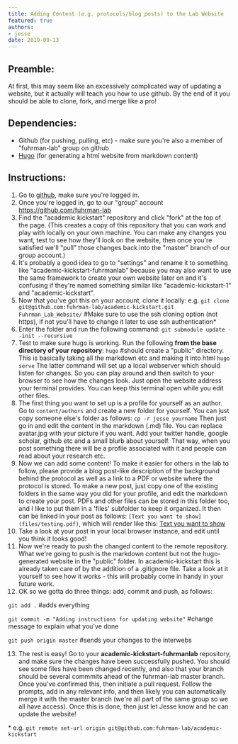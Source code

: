 ```yaml
---
title: Adding Content (e.g. protocols/blog posts) to the Lab Website 
featured: true
authors:
- jesse
date: 2019-09-13
---
```


## Preamble:

At first, this may seem like an excessively complicated way of updating a website, but it actually will teach you how to use github. By the end of it you should be able to clone, fork, and merge like a pro!

## Dependencies:

* Github (for pushing, pulling, etc) - make sure you're also a member of "fuhrman-lab" group on github
* [Hugo](https://gohugo.io/) (for generating a html website from markdown content)

## Instructions:

1. Go to [github](https://github.com), make sure you're logged in. 
2. Once you're logged in, go to our "group" account https://github.com/fuhrman-lab
3. Find the "academic kickstart" repository and click "fork" at the top of the page. (This creates a copy of this repository that you can work and play with locally on your own machine. You can make any changes you want, test to see how they'll look on the website, then once you're satisfied we'll "pull" those changes back into the "master" branch of our group account.)
4. It's probably a good idea to go to "settings" and rename it to something like "academic-kickstart-fuhrmanlab" because you may also want to use the same framework to create your own website later on and it's confusing if they're named something similar like "academic-kickstart-1" and "academic-kickstart".
5. Now that you've got this on your account, clone it locally:
e.g. `git clone git@github.com:fuhrman-lab/academic-kickstart.git Fuhrman_Lab_Website/` #Make sure to use the ssh cloning option (not https), if not you'll have to change it later to use ssh authentication\*
6. Enter the folder and run the following command:
`git submodule update --init --recursive`
7. Test to make sure hugo is working. Run the following **from the base directory of your repository**:
`hugo` #should create a "public" directory. This is basically taking all the markdown etc and making it into html
`hugo serve`
The latter command will set up a local webserver which should listen for changes. So you can play around and then switch to your browser to see how the changes look. Just open the website address your terminal provides. You can keep this terminal open while you edit other files.
8. The first thing you want to set up is a profile for yourself as an author. Go to `content/authors` and create a new folder for yourself. You can just copy someone else's folder as follows:
`cp -r jesse yourname`
Then just go in and edit the content in the markdown (.md) file. You can replace avatar.jpg with your picture if you want. Add your twitter handle, google scholar, github etc and a small blurb about yourself. That way, when you post something there will be a profile associated with it and people can read about your research etc.
9. Now we can add some content! To make it easier for others in the lab to follow, please provide a blog post-like description of the background behind the protocol as well as a link to a PDF or website where the protocol is stored. To make a new post, just copy one of the existing folders in the same way you did for your profile, and edit the markdown to create your post. PDFs and other files can be stored in this folder too, and I like to put them in a 'files' subfolder to keep it organized. It then can be linked in your post as follows: `[Text you want to show](files/testing.pdf)`, which will render like this: [Text you want to show](files/testing.pdf)
10. Take a look at your post in your local browser instance, and edit until you think it looks good!
11. Now we're ready to push the changed content to the remote repository. What we're going to push is the markdown content but not the hugo-generated website in the "public" folder. In academic-kickstart this is already taken care of by the addition of a .gitignore file. Take a look at it yourself to see how it works - this will probably come in handy in your future work.
12. OK so we gotta do three things: add, commit and push, as follows:

`git add .` #adds everything

`git commit -m "Adding instructions for updating website"` #change message to explain what you've done

`git push origin master` #sends your changes to the interwebs

13. The rest is easy! Go to your **academic-kickstart-fuhrmanlab** repository, and make sure the changes have been successfully pushed. You should see some files have been changed recently, and also that your branch should be several commmits ahead of the fuhrman-lab master branch. Once you've confirmed this, then initiate a pull request. Follow the prompts, add in any relevant info, and then likely you can automatically merge it with the master branch (we're all part of the same group so we all have access). Once this is done, then just let Jesse know and he can update the website!

\* e.g. `git remote set-url origin git@github.com:fuhrman-lab/academic-kickstart`
